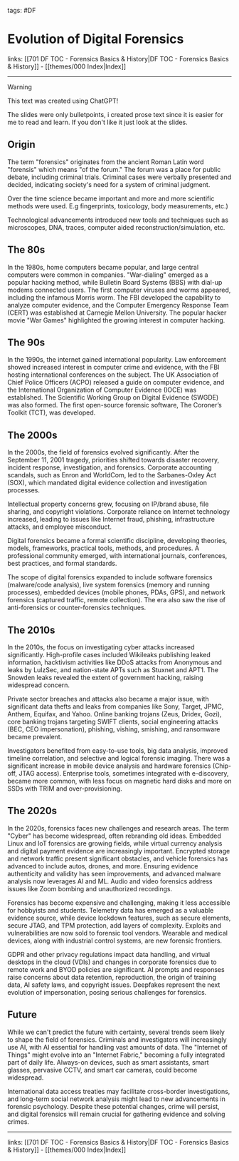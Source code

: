 tags: #DF
 
# Evolution of Digital Forensics

links: [[701 DF TOC - Forensics Basics & History|DF TOC - Forensics Basics & History]] - [[themes/000 Index|Index]]

---

> [!warning]
> This text was created using ChatGPT!
> 
> The slides were only bulletpoints, i created prose text since it is easier for me to read and learn. If you don't like it just look at the slides.

## Origin

The term "forensics" originates from the ancient Roman Latin word "forensis" which means "of the forum." The forum was a place for public debate, including criminal trials. Criminal cases were verbally presented and decided, indicating society's need for a system of criminal judgment.

Over the time science became important and more and more scientific methods were used. E.g fingerprints, toxicology, body measurements, etc.)

Technological advancements introduced new tools and techniques such as microscopes, DNA, traces, computer aided reconstruction/simulation, etc.

## The 80s

In the 1980s, home computers became popular, and large central computers were common in companies. "War-dialing" emerged as a popular hacking method, while Bulletin Board Systems (BBS) with dial-up modems connected users. The first computer viruses and worms appeared, including the infamous Morris worm. The FBI developed the capability to analyze computer evidence, and the Computer Emergency Response Team (CERT) was established at Carnegie Mellon University. The popular hacker movie "War Games" highlighted the growing interest in computer hacking.

## The 90s

In the 1990s, the internet gained international popularity. Law enforcement showed increased interest in computer crime and evidence, with the FBI hosting international conferences on the subject. The UK Association of Chief Police Officers (ACPO) released a guide on computer evidence, and the International Organization of Computer Evidence (IOCE) was established. The Scientific Working Group on Digital Evidence (SWGDE) was also formed. The first open-source forensic software, The Coroner’s Toolkit (TCT), was developed.

## The 2000s

In the 2000s, the field of forensics evolved significantly. After the September 11, 2001 tragedy, priorities shifted towards disaster recovery, incident response, investigation, and forensics. Corporate accounting scandals, such as Enron and WorldCom, led to the Sarbanes-Oxley Act (SOX), which mandated digital evidence collection and investigation processes.

Intellectual property concerns grew, focusing on IP/brand abuse, file sharing, and copyright violations. Corporate reliance on Internet technology increased, leading to issues like Internet fraud, phishing, infrastructure attacks, and employee misconduct.

Digital forensics became a formal scientific discipline, developing theories, models, frameworks, practical tools, methods, and procedures. A professional community emerged, with international journals, conferences, best practices, and formal standards.

The scope of digital forensics expanded to include software forensics (malware/code analysis), live system forensics (memory and running processes), embedded devices (mobile phones, PDAs, GPS), and network forensics (captured traffic, remote collection). The era also saw the rise of anti-forensics or counter-forensics techniques.

## The 2010s

In the 2010s, the focus on investigating cyber attacks increased significantly. High-profile cases included Wikileaks publishing leaked information, hacktivism activities like DDoS attacks from Anonymous and leaks by LulzSec, and nation-state APTs such as Stuxnet and APT1. The Snowden leaks revealed the extent of government hacking, raising widespread concern.

Private sector breaches and attacks also became a major issue, with significant data thefts and leaks from companies like Sony, Target, JPMC, Anthem, Equifax, and Yahoo. Online banking trojans (Zeus, Dridex, Gozi), core banking trojans targeting SWIFT clients, social engineering attacks (BEC, CEO impersonation), phishing, vishing, smishing, and ransomware became prevalent.

Investigators benefited from easy-to-use tools, big data analysis, improved timeline correlation, and selective and logical forensic imaging. There was a significant increase in mobile device analysis and hardware forensics (Chip-off, JTAG access). Enterprise tools, sometimes integrated with e-discovery, became more common, with less focus on magnetic hard disks and more on SSDs with TRIM and over-provisioning.

## The 2020s

In the 2020s, forensics faces new challenges and research areas. The term "Cyber" has become widespread, often rebranding old ideas. Embedded Linux and IoT forensics are growing fields, while virtual currency analysis and digital payment evidence are increasingly important. Encrypted storage and network traffic present significant obstacles, and vehicle forensics has advanced to include autos, drones, and more. Ensuring evidence authenticity and validity has seen improvements, and advanced malware analysis now leverages AI and ML. Audio and video forensics address issues like Zoom bombing and unauthorized recordings.

Forensics has become expensive and challenging, making it less accessible for hobbyists and students. Telemetry data has emerged as a valuable evidence source, while device lockdown features, such as secure elements, secure JTAG, and TPM protection, add layers of complexity. Exploits and vulnerabilities are now sold to forensic tool vendors. Wearable and medical devices, along with industrial control systems, are new forensic frontiers.

GDPR and other privacy regulations impact data handling, and virtual desktops in the cloud (VDIs) and changes in corporate forensics due to remote work and BYOD policies are significant. AI prompts and responses raise concerns about data retention, reproduction, the origin of training data, AI safety laws, and copyright issues. Deepfakes represent the next evolution of impersonation, posing serious challenges for forensics.

## Future

While we can't predict the future with certainty, several trends seem likely to shape the field of forensics. Criminals and investigators will increasingly use AI, with AI essential for handling vast amounts of data. The "Internet of Things" might evolve into an "Internet Fabric," becoming a fully integrated part of daily life. Always-on devices, such as smart assistants, smart glasses, pervasive CCTV, and smart car cameras, could become widespread.

International data access treaties may facilitate cross-border investigations, and long-term social network analysis might lead to new advancements in forensic psychology. Despite these potential changes, crime will persist, and digital forensics will remain crucial for gathering evidence and solving crimes.

---

links: [[701 DF TOC - Forensics Basics & History|DF TOC - Forensics Basics & History]] - [[themes/000 Index|Index]]